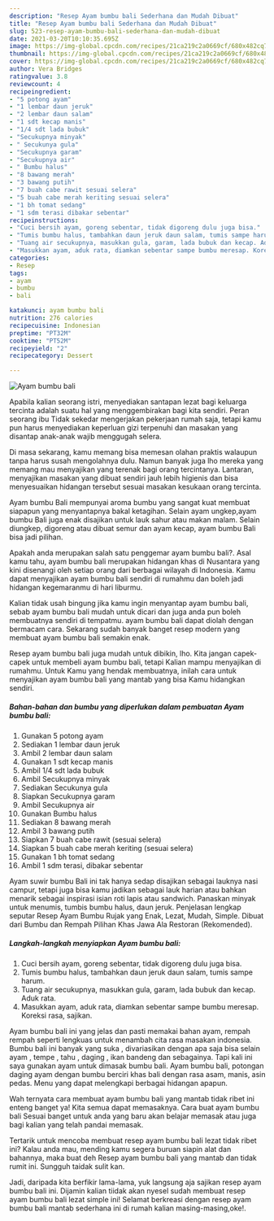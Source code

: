 ```yaml
---
description: "Resep Ayam bumbu bali Sederhana dan Mudah Dibuat"
title: "Resep Ayam bumbu bali Sederhana dan Mudah Dibuat"
slug: 523-resep-ayam-bumbu-bali-sederhana-dan-mudah-dibuat
date: 2021-03-20T10:10:35.695Z
image: https://img-global.cpcdn.com/recipes/21ca219c2a0669cf/680x482cq70/ayam-bumbu-bali-foto-resep-utama.jpg
thumbnail: https://img-global.cpcdn.com/recipes/21ca219c2a0669cf/680x482cq70/ayam-bumbu-bali-foto-resep-utama.jpg
cover: https://img-global.cpcdn.com/recipes/21ca219c2a0669cf/680x482cq70/ayam-bumbu-bali-foto-resep-utama.jpg
author: Vera Bridges
ratingvalue: 3.8
reviewcount: 4
recipeingredient:
- "5 potong ayam"
- "1 lembar daun jeruk"
- "2 lembar daun salam"
- "1 sdt kecap manis"
- "1/4 sdt lada bubuk"
- "Secukupnya minyak"
- " Secukunya gula"
- "Secukupnya garam"
- "Secukupnya air"
- " Bumbu halus"
- "8 bawang merah"
- "3 bawang putih"
- "7 buah cabe rawit sesuai selera"
- "5 buah cabe merah keriting sesuai selera"
- "1 bh tomat sedang"
- "1 sdm terasi dibakar sebentar"
recipeinstructions:
- "Cuci bersih ayam, goreng sebentar, tidak digoreng dulu juga bisa."
- "Tumis bumbu halus, tambahkan daun jeruk daun salam, tumis sampe harum."
- "Tuang air secukupnya, masukkan gula, garam, lada bubuk dan kecap. Aduk rata."
- "Masukkan ayam, aduk rata, diamkan sebentar sampe bumbu meresap. Koreksi rasa, sajikan."
categories:
- Resep
tags:
- ayam
- bumbu
- bali

katakunci: ayam bumbu bali 
nutrition: 276 calories
recipecuisine: Indonesian
preptime: "PT32M"
cooktime: "PT52M"
recipeyield: "2"
recipecategory: Dessert

---
```



![Ayam bumbu bali](https://img-global.cpcdn.com/recipes/21ca219c2a0669cf/680x482cq70/ayam-bumbu-bali-foto-resep-utama.jpg)

Apabila kalian seorang istri, menyediakan santapan lezat bagi keluarga tercinta adalah suatu hal yang menggembirakan bagi kita sendiri. Peran seorang ibu Tidak sekedar mengerjakan pekerjaan rumah saja, tetapi kamu pun harus menyediakan keperluan gizi terpenuhi dan masakan yang disantap anak-anak wajib menggugah selera.

Di masa  sekarang, kamu memang bisa memesan olahan praktis walaupun tanpa harus susah mengolahnya dulu. Namun banyak juga lho mereka yang memang mau menyajikan yang terenak bagi orang tercintanya. Lantaran, menyajikan masakan yang dibuat sendiri jauh lebih higienis dan bisa menyesuaikan hidangan tersebut sesuai masakan kesukaan orang tercinta. 

Ayam bumbu Bali mempunyai aroma bumbu yang sangat kuat membuat siapapun yang menyantapnya bakal ketagihan. Selain ayam ungkep,ayam bumbu Bali juga enak disajikan untuk lauk sahur atau makan malam. Selain diungkep, digoreng atau dibuat semur dan ayam kecap, ayam bumbu Bali bisa jadi pilihan.

Apakah anda merupakan salah satu penggemar ayam bumbu bali?. Asal kamu tahu, ayam bumbu bali merupakan hidangan khas di Nusantara yang kini disenangi oleh setiap orang dari berbagai wilayah di Indonesia. Kamu dapat menyajikan ayam bumbu bali sendiri di rumahmu dan boleh jadi hidangan kegemaranmu di hari liburmu.

Kalian tidak usah bingung jika kamu ingin menyantap ayam bumbu bali, sebab ayam bumbu bali mudah untuk dicari dan juga anda pun boleh membuatnya sendiri di tempatmu. ayam bumbu bali dapat diolah dengan bermacam cara. Sekarang sudah banyak banget resep modern yang membuat ayam bumbu bali semakin enak.

Resep ayam bumbu bali juga mudah untuk dibikin, lho. Kita jangan capek-capek untuk membeli ayam bumbu bali, tetapi Kalian mampu menyajikan di rumahmu. Untuk Kamu yang hendak membuatnya, inilah cara untuk menyajikan ayam bumbu bali yang mantab yang bisa Kamu hidangkan sendiri.

<!--inarticleads1-->

##### Bahan-bahan dan bumbu yang diperlukan dalam pembuatan Ayam bumbu bali:

1. Gunakan 5 potong ayam
1. Sediakan 1 lembar daun jeruk
1. Ambil 2 lembar daun salam
1. Gunakan 1 sdt kecap manis
1. Ambil 1/4 sdt lada bubuk
1. Ambil Secukupnya minyak
1. Sediakan  Secukunya gula
1. Siapkan Secukupnya garam
1. Ambil Secukupnya air
1. Gunakan  Bumbu halus
1. Sediakan 8 bawang merah
1. Ambil 3 bawang putih
1. Siapkan 7 buah cabe rawit (sesuai selera)
1. Siapkan 5 buah cabe merah keriting (sesuai selera)
1. Gunakan 1 bh tomat sedang
1. Ambil 1 sdm terasi, dibakar sebentar


Ayam suwir bumbu Bali ini tak hanya sedap disajikan sebagai lauknya nasi campur, tetapi juga bisa kamu jadikan sebagai lauk harian atau bahkan menarik sebagai inspirasi isian roti lapis atau sandwich. Panaskan minyak untuk menumis, tumbis bumbu halus, daun jeruk. Penjelasan lengkap seputar Resep Ayam Bumbu Rujak yang Enak, Lezat, Mudah, Simple. Dibuat dari Bumbu dan Rempah Pilihan Khas Jawa Ala Restoran (Rekomended). 

<!--inarticleads2-->

##### Langkah-langkah menyiapkan Ayam bumbu bali:

1. Cuci bersih ayam, goreng sebentar, tidak digoreng dulu juga bisa.
1. Tumis bumbu halus, tambahkan daun jeruk daun salam, tumis sampe harum.
1. Tuang air secukupnya, masukkan gula, garam, lada bubuk dan kecap. Aduk rata.
1. Masukkan ayam, aduk rata, diamkan sebentar sampe bumbu meresap. Koreksi rasa, sajikan.


Ayam bumbu bali ini yang jelas dan pasti memakai bahan ayam, rempah rempah seperti lengkuas untuk menambah cita rasa masakan indonesia. Bumbu bali ini banyak yang suka , divariasikan dengan apa saja bisa selain ayam , tempe , tahu , daging , ikan bandeng dan sebagainya. Tapi kali ini saya gunakan ayam untuk dimasak bumbu bali. Ayam bumbu bali, potongan daging ayam dengan bumbu berciri khas bali dengan rasa asam, manis, asin pedas. Menu yang dapat melengkapi berbagai hidangan apapun. 

Wah ternyata cara membuat ayam bumbu bali yang mantab tidak ribet ini enteng banget ya! Kita semua dapat memasaknya. Cara buat ayam bumbu bali Sesuai banget untuk anda yang baru akan belajar memasak atau juga bagi kalian yang telah pandai memasak.

Tertarik untuk mencoba membuat resep ayam bumbu bali lezat tidak ribet ini? Kalau anda mau, mending kamu segera buruan siapin alat dan bahannya, maka buat deh Resep ayam bumbu bali yang mantab dan tidak rumit ini. Sungguh taidak sulit kan. 

Jadi, daripada kita berfikir lama-lama, yuk langsung aja sajikan resep ayam bumbu bali ini. Dijamin kalian tiidak akan nyesel sudah membuat resep ayam bumbu bali lezat simple ini! Selamat berkreasi dengan resep ayam bumbu bali mantab sederhana ini di rumah kalian masing-masing,oke!.

